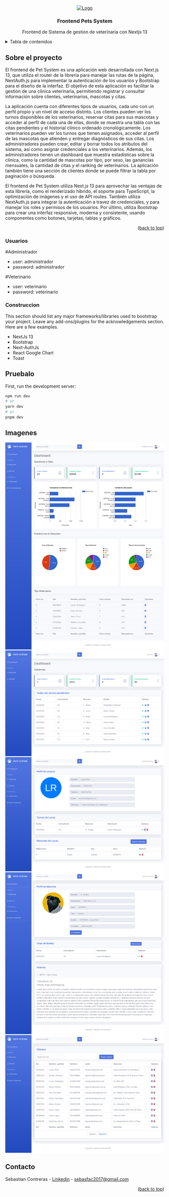 <div align="center">
  <a href="[https://github.com/othneildrew/Best-README-Template](https://github.com/sebastian-contreras/)">
    <img src="https://w7.pngwing.com/pngs/589/438/png-transparent-cat-paw-kitten-dog-cat-animals-pet-paw.png" alt="Logo" width="80" height="80">
  </a>

  <h3 align="center">Frontend Pets System</h3>

  <p align="center">
   Frontend de Sistema de gestion de veterinaria con Nextjs 13
  
</div>

<!-- TABLE OF CONTENTS -->
<details>
  <summary>Tabla de contenidos</summary>
  <ol>
    <li>
      <a href="#sobre-el-proyecto">Sobre el proyecto</a>
    </li>
    <li><a href="#pruebalo">Pruebalo</a></li>
    <li><a href="#imagenes">Imagenes</a></li>
    <li><a href="#contacto">Contacto</a></li>
  </ol>
</details>



<!-- ABOUT THE PROJECT -->
## Sobre el proyecto<a name="Sobre-el-proyecto"></a>

El frontend de Pet System es una aplicación web desarrollada con Next.js 13, que utiliza el router de la librería para manejar las rutas de la página, NextAuth.js para implementar la autenticación de los usuarios y Bootstrap para el diseño de la interfaz. El objetivo de esta aplicación es facilitar la gestión de una clínica veterinaria, permitiendo registrar y consultar información sobre clientes, veterinarios, mascotas y citas.

La aplicación cuenta con diferentes tipos de usuarios, cada uno con un perfil propio y un nivel de acceso distinto. Los clientes pueden ver los turnos disponibles de los veterinarios, reservar citas para sus mascotas y acceder al perfil de cada una de ellas, donde se muestra una tabla con las citas pendientes y el historial clínico ordenado cronológicamente. Los veterinarios pueden ver los turnos que tienen asignados, acceder al perfil de las mascotas que atienden y entregar diagnósticos de sus citas. Los administradores pueden crear, editar y borrar todos los atributos del sistema, así como asignar credenciales a los veterinarios. Además, los administradores tienen un dashboard que muestra estadísticas sobre la clínica, como la cantidad de mascotas por tipo, por sexo, las ganancias mensuales, la cantidad de citas y el ranking de veterinarios. La aplicación también tiene una sección de clientes donde se puede filtrar la tabla por paginación o búsqueda.

El frontend de Pet System utiliza Next.js 13 para aprovechar las ventajas de esta librería, como el renderizado híbrido, el soporte para TypeScript, la optimización de imágenes y el uso de API routes. También utiliza NextAuth.js para integrar la autenticación a travez de credenciales, y para manejar los roles y permisos de los usuarios. Por último, utiliza Bootstrap para crear una interfaz responsive, moderna y consistente, usando componentes como botones, tarjetas, tablas y gráficos.

<p align="right">(<a href="#readme-top">back to top</a>)</p>

### Usuarios

#Administrador
- user: administrador
- password: administrador


#Veterinario
- user: veterinario
- password: veterinario

### Construccion<a name="Construccion"></a>

This section should list any major frameworks/libraries used to bootstrap your project. Leave any add-ons/plugins for the acknowledgements section. Here are a few examples.

- NextJs 13
- Bootstrap
- Next-AuthJs
- React Google Chart
- Toast


## Pruebalo

First, run the development server:

```bash
npm run dev
# or
yarn dev
# or
pnpm dev
```

<!-- GETTING STARTED -->
## Imagenes

![Dashboard Administrador](/Imagenes/dashAdmin.png)
![Dashboard Veterinario](/Imagenes/dashbvet.png)
![Perfil Cliente](/Imagenes/perfilCliente.png)
![Perfil Mascota](/Imagenes/perfilmascota.png)
![Tabla clientes](/Imagenes/clientes.png)

<!-- CONTACT -->
## Contacto

Sebastian Contreras - [Linkedin]([https://twitter.com/your_username](https://www.linkedin.com/in/sebastian-contreras-unt/)) - sebasfac2017@gmail.com


<p align="right">(<a href="#readme-top">back to top</a>)</p>


